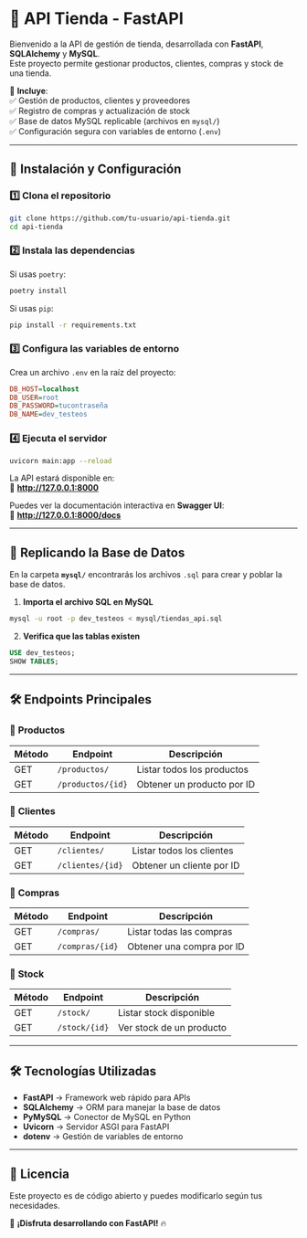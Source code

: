 # 🛒 API Tienda - FastAPI

Bienvenido a la API de gestión de tienda, desarrollada con **FastAPI**, **SQLAlchemy** y **MySQL**.  
Este proyecto permite gestionar productos, clientes, compras y stock de una tienda.  

📌 **Incluye**:  
✅ Gestión de productos, clientes y proveedores  
✅ Registro de compras y actualización de stock  
✅ Base de datos MySQL replicable (archivos en `mysql/`)  
✅ Configuración segura con variables de entorno (`.env`)

---

## 🚀 Instalación y Configuración

### 1️⃣ Clona el repositorio
```bash
git clone https://github.com/tu-usuario/api-tienda.git
cd api-tienda
```

### 2️⃣ Instala las dependencias  
Si usas `poetry`:
```bash
poetry install
```
Si usas `pip`:
```bash
pip install -r requirements.txt
```

### 3️⃣ Configura las variables de entorno  
Crea un archivo `.env` en la raíz del proyecto:
```ini
DB_HOST=localhost
DB_USER=root
DB_PASSWORD=tucontraseña
DB_NAME=dev_testeos
```

### 4️⃣ Ejecuta el servidor  
```bash
uvicorn main:app --reload
```
La API estará disponible en:  
📌 **http://127.0.0.1:8000**

Puedes ver la documentación interactiva en **Swagger UI**:  
📌 **http://127.0.0.1:8000/docs**

---

## 📂 Replicando la Base de Datos  
En la carpeta **`mysql/`** encontrarás los archivos `.sql` para crear y poblar la base de datos.  

1. **Importa el archivo SQL en MySQL**  
```bash
mysql -u root -p dev_testeos < mysql/tiendas_api.sql
```
2. **Verifica que las tablas existen**  
```sql
USE dev_testeos;
SHOW TABLES;
```

---

## 🛠️ Endpoints Principales

### 📌 **Productos**
| Método | Endpoint           | Descripción |
|--------|-------------------|-------------|
| GET    | `/productos/`      | Listar todos los productos |
| GET    | `/productos/{id}`  | Obtener un producto por ID |

### 📌 **Clientes**
| Método | Endpoint           | Descripción |
|--------|-------------------|-------------|
| GET    | `/clientes/`      | Listar todos los clientes |
| GET    | `/clientes/{id}`  | Obtener un cliente por ID |

### 📌 **Compras**
| Método | Endpoint           | Descripción |
|--------|-------------------|-------------|
| GET    | `/compras/`       | Listar todas las compras |
| GET    | `/compras/{id}`   | Obtener una compra por ID |

### 📌 **Stock**
| Método | Endpoint           | Descripción |
|--------|-------------------|-------------|
| GET    | `/stock/`         | Listar stock disponible |
| GET    | `/stock/{id}`     | Ver stock de un producto |

---

## 🛠️ Tecnologías Utilizadas
- **FastAPI** → Framework web rápido para APIs  
- **SQLAlchemy** → ORM para manejar la base de datos  
- **PyMySQL** → Conector de MySQL en Python  
- **Uvicorn** → Servidor ASGI para FastAPI  
- **dotenv** → Gestión de variables de entorno  

---

## 📜 Licencia  
Este proyecto es de código abierto y puedes modificarlo según tus necesidades.  

🚀 **¡Disfruta desarrollando con FastAPI!** 🔥
